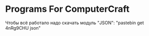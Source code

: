 # Programs For ComputerCraft

Чтобы всё работало надо скачать модуль "JSON": "pastebin get 4nRg9CHU json"
